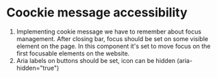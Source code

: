 # Coockie message accessibility

1. Implementing cookie message we have to remember about focus management. After closing bar, focus should be set on some visible element on the page. In this component it's set to move focus on the first focusable elements on the website.
2. Aria labels on buttons should be set, icon can be hidden (aria-hidden="true")
